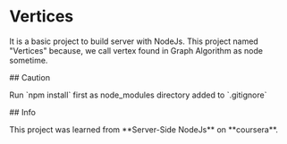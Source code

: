 # Vertices
<p> It is a basic project to build server with NodeJs. This project named "Vertices" because, we call vertex found in Graph Algorithm as node sometime. </p>
## Caution
<p> Run `npm install` first as node_modules directory added to `.gitignore` </p>
## Info
<p> This project was learned from **Server-Side NodeJs** on **coursera**. </p>
